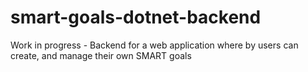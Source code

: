 # smart-goals-dotnet-backend
Work in progress - Backend for a web application where by users can create, and manage their own SMART goals
